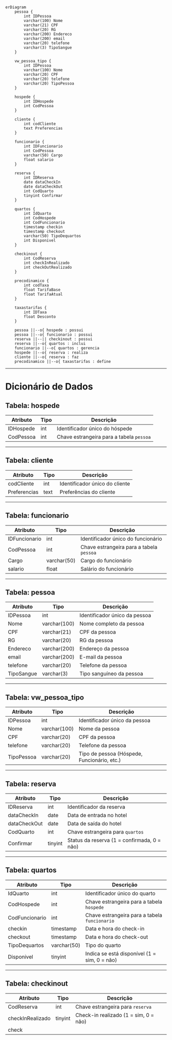 ````mermaid
 
erDiagram
    pessoa {
        int IDPessoa
        varchar(100) Nome
        varchar(21) CPF
        varchar(20) RG
        varchar(200) Endereco
        varchar(200) email
        varchar(20) telefone
        varchar(3) TipoSangue
    }

    vw_pessoa_tipo {
        int IDPessoa
        varchar(100) Nome
        varchar(20) CPF
        varchar(20) telefone
        varchar(20) TipoPessoa
    }

    hospede {
        int IDHospede
        int CodPessoa
    }

    cliente {
        int codCliente
        text Preferencias
    }

    funcionario {
        int IDFuncionario
        int CodPessoa
        varchar(50) Cargo
        float salario
    }

    reserva {
        int IDReserva
        date dataCheckIn
        date dataCheckOut
        int CodQuarto
        tinyint Confirmar
    }

    quartos {
        int IdQuarto
        int CodHospede
        int CodFuncionario
        timestamp checkin
        timestamp checkout
        varchar(50) TipoDequartos
        int Disponivel
    }

    checkinout {
        int CodReserva
        int checkInRealizado
        int checkOutRealizado
    }

    precodinamico {
        int codTaxa
        float TarifaBase
        float TarifaAtual
    }

    taxastarifas {
        int IDTaxa
        float Desconto
    }

    pessoa ||--o{ hospede : possui
    pessoa ||--o{ funcionario : possui
    reserva ||--|| checkinout : possui
    reserva ||--o{ quartos : inclui
    funcionario ||--o{ quartos : gerencia
    hospede ||--o{ reserva : realiza
    cliente ||--o{ reserva : faz
    precodinamico ||--o{ taxastarifas : define

`````
----

# **Dicionário de Dados**

## Tabela: hospede
| Atributo | Tipo | Descrição |
|----------|------|-----------|
| IDHospede | int | Identificador único do hóspede |
| CodPessoa | int | Chave estrangeira para a tabela `pessoa` |

---

## Tabela: cliente
| Atributo | Tipo | Descrição |
|----------|------|-----------|
| codCliente | int | Identificador único do cliente |
| Preferencias | text | Preferências do cliente |

---

## Tabela: funcionario
| Atributo | Tipo | Descrição |
|----------|------|-----------|
| IDFuncionario | int | Identificador único do funcionário |
| CodPessoa | int | Chave estrangeira para a tabela `pessoa` |
| Cargo | varchar(50) | Cargo do funcionário |
| salario | float | Salário do funcionário |

---

## Tabela: pessoa
| Atributo | Tipo | Descrição |
|----------|------|-----------|
| IDPessoa | int | Identificador único da pessoa |
| Nome | varchar(100) | Nome completo da pessoa |
| CPF | varchar(21) | CPF da pessoa |
| RG | varchar(20) | RG da pessoa |
| Endereco | varchar(200) | Endereço da pessoa |
| email | varchar(200) | E-mail da pessoa |
| telefone | varchar(20) | Telefone da pessoa |
| TipoSangue | varchar(3) | Tipo sanguíneo da pessoa |

---

## Tabela: vw_pessoa_tipo
| Atributo | Tipo | Descrição |
|----------|------|-----------|
| IDPessoa | int | Identificador único da pessoa |
| Nome | varchar(100) | Nome da pessoa |
| CPF | varchar(20) | CPF da pessoa |
| telefone | varchar(20) | Telefone da pessoa |
| TipoPessoa | varchar(20) | Tipo de pessoa (Hóspede, Funcionário, etc.) |

---

## Tabela: reserva
| Atributo | Tipo | Descrição |
|----------|------|-----------|
| IDReserva | int | Identificador da reserva |
| dataCheckIn | date | Data de entrada no hotel |
| dataCheckOut | date | Data de saída do hotel |
| CodQuarto | int | Chave estrangeira para `quartos` |
| Confirmar | tinyint | Status da reserva (1 = confirmada, 0 = não) |

---

## Tabela: quartos
| Atributo | Tipo | Descrição |
|----------|------|-----------|
| IdQuarto | int | Identificador único do quarto |
| CodHospede | int | Chave estrangeira para a tabela `hospede` |
| CodFuncionario | int | Chave estrangeira para a tabela `funcionario` |
| checkin | timestamp | Data e hora do check-in |
| checkout | timestamp | Data e hora do check-out |
| TipoDequartos | varchar(50) | Tipo do quarto |
| Disponivel | tinyint | Indica se está disponível (1 = sim, 0 = não) |

---

## Tabela: checkinout
| Atributo | Tipo | Descrição |
|----------|------|-----------|
| CodReserva | int | Chave estrangeira para `reserva` |
| checkInRealizado | tinyint | Check-in realizado (1 = sim, 0 = não) |
| check
